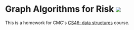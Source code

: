 # Graph Algorithms for Risk ![](https://api.travis-ci.com/StellaLX99/risk.svg?branch=master)

This is a homework for CMC's [CS46: data structures](https://github.com/mikeizbicki/cmc-csci046) course.
